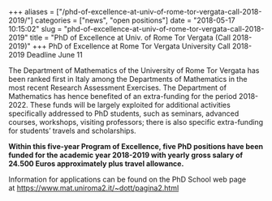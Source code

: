 +++
aliases = ["/phd-of-excellence-at-univ-of-rome-tor-vergata-call-2018-2019/"]
categories = ["news", "open positions"]
date = "2018-05-17 10:15:02"
slug = "phd-of-excellence-at-univ-of-rome-tor-vergata-call-2018-2019"
title = "PhD of Excellence at Univ. of Rome Tor Vergata (Call 2018-2019)"
+++
PhD of Excellence at Rome Tor Vergata University Call 2018-2019 Deadline
June 11

The Department of Mathematics of the University of Rome Tor Vergata has
been ranked first in Italy among the Departments of Mathematics in the
most recent Research Assessment Exercises. The Department of Mathematics
has hence benefited of an extra-funding for the period 2018-2022. These
funds will be largely exploited for additional activities specifically
addressed to PhD students, such as semin<span
class="text_exposed_show">ars, advanced courses, workshops, visiting
professors; there is also specific extra-funding for students’ travels
and scholarships. </span>

**<span class="text_exposed_show">Within this five-year Program of
Excellence, five PhD positions have been funded for the academic year
2018-2019 with yearly gross salary of 24.500 Euros approximately plus
travel allowance.</span>**

<div class="text_exposed_show">

Information for applications can be found on the PhD School web page
at <https://www.mat.uniroma2.it/~dott/pagina2.html>

</div>
